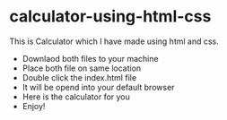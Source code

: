 # calculator-using-html-css
This is Calculator which I have made using html and css.
- Downlaod both files to your machine
- Place both file on same location
- Double click the index.html file
- It will be opend into your default browser
- Here is the calculator for you
- Enjoy!
